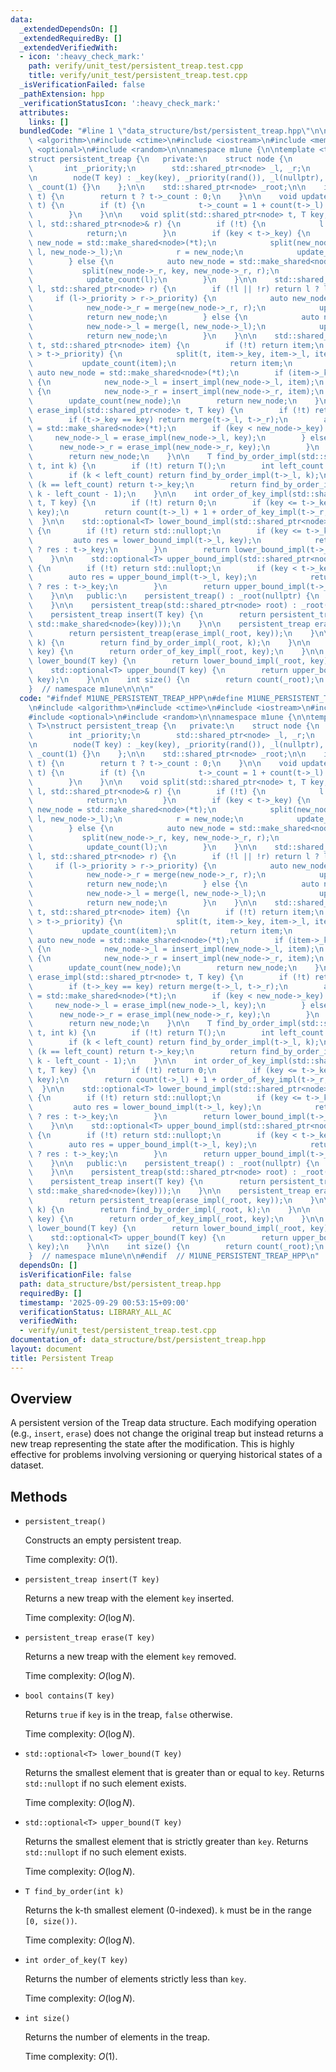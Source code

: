 ```yaml
---
data:
  _extendedDependsOn: []
  _extendedRequiredBy: []
  _extendedVerifiedWith:
  - icon: ':heavy_check_mark:'
    path: verify/unit_test/persistent_treap.test.cpp
    title: verify/unit_test/persistent_treap.test.cpp
  _isVerificationFailed: false
  _pathExtension: hpp
  _verificationStatusIcon: ':heavy_check_mark:'
  attributes:
    links: []
  bundledCode: "#line 1 \"data_structure/bst/persistent_treap.hpp\"\n\n\n\n#include\
    \ <algorithm>\n#include <ctime>\n#include <iostream>\n#include <memory>\n#include\
    \ <optional>\n#include <random>\n\nnamespace m1une {\n\ntemplate <typename T>\n\
    struct persistent_treap {\n   private:\n    struct node {\n        T _key;\n \
    \       int _priority;\n        std::shared_ptr<node> _l, _r;\n        int _count;\n\
    \n        node(T key) : _key(key), _priority(rand()), _l(nullptr), _r(nullptr),\
    \ _count(1) {}\n    };\n\n    std::shared_ptr<node> _root;\n\n    int count(std::shared_ptr<node>\
    \ t) {\n        return t ? t->_count : 0;\n    }\n\n    void update_count(std::shared_ptr<node>\
    \ t) {\n        if (t) {\n            t->_count = 1 + count(t->_l) + count(t->_r);\n\
    \        }\n    }\n\n    void split(std::shared_ptr<node> t, T key, std::shared_ptr<node>&\
    \ l, std::shared_ptr<node>& r) {\n        if (!t) {\n            l = r = nullptr;\n\
    \            return;\n        }\n        if (key < t->_key) {\n            auto\
    \ new_node = std::make_shared<node>(*t);\n            split(new_node->_l, key,\
    \ l, new_node->_l);\n            r = new_node;\n            update_count(r);\n\
    \        } else {\n            auto new_node = std::make_shared<node>(*t);\n \
    \           split(new_node->_r, key, new_node->_r, r);\n            l = new_node;\n\
    \            update_count(l);\n        }\n    }\n\n    std::shared_ptr<node> merge(std::shared_ptr<node>\
    \ l, std::shared_ptr<node> r) {\n        if (!l || !r) return l ? l : r;\n   \
    \     if (l->_priority > r->_priority) {\n            auto new_node = std::make_shared<node>(*l);\n\
    \            new_node->_r = merge(new_node->_r, r);\n            update_count(new_node);\n\
    \            return new_node;\n        } else {\n            auto new_node = std::make_shared<node>(*r);\n\
    \            new_node->_l = merge(l, new_node->_l);\n            update_count(new_node);\n\
    \            return new_node;\n        }\n    }\n\n    std::shared_ptr<node> insert_impl(std::shared_ptr<node>\
    \ t, std::shared_ptr<node> item) {\n        if (!t) return item;\n        if (item->_priority\
    \ > t->_priority) {\n            split(t, item->_key, item->_l, item->_r);\n \
    \           update_count(item);\n            return item;\n        }\n       \
    \ auto new_node = std::make_shared<node>(*t);\n        if (item->_key < new_node->_key)\
    \ {\n            new_node->_l = insert_impl(new_node->_l, item);\n        } else\
    \ {\n            new_node->_r = insert_impl(new_node->_r, item);\n        }\n\
    \        update_count(new_node);\n        return new_node;\n    }\n\n    std::shared_ptr<node>\
    \ erase_impl(std::shared_ptr<node> t, T key) {\n        if (!t) return nullptr;\n\
    \        if (t->_key == key) return merge(t->_l, t->_r);\n        auto new_node\
    \ = std::make_shared<node>(*t);\n        if (key < new_node->_key) {\n       \
    \     new_node->_l = erase_impl(new_node->_l, key);\n        } else {\n      \
    \      new_node->_r = erase_impl(new_node->_r, key);\n        }\n        update_count(new_node);\n\
    \        return new_node;\n    }\n\n    T find_by_order_impl(std::shared_ptr<node>\
    \ t, int k) {\n        if (!t) return T();\n        int left_count = count(t->_l);\n\
    \        if (k < left_count) return find_by_order_impl(t->_l, k);\n        if\
    \ (k == left_count) return t->_key;\n        return find_by_order_impl(t->_r,\
    \ k - left_count - 1);\n    }\n\n    int order_of_key_impl(std::shared_ptr<node>\
    \ t, T key) {\n        if (!t) return 0;\n        if (key <= t->_key) return order_of_key_impl(t->_l,\
    \ key);\n        return count(t->_l) + 1 + order_of_key_impl(t->_r, key);\n  \
    \  }\n\n    std::optional<T> lower_bound_impl(std::shared_ptr<node> t, T key)\
    \ {\n        if (!t) return std::nullopt;\n        if (key <= t->_key) {\n   \
    \         auto res = lower_bound_impl(t->_l, key);\n            return res.has_value()\
    \ ? res : t->_key;\n        }\n        return lower_bound_impl(t->_r, key);\n\
    \    }\n\n    std::optional<T> upper_bound_impl(std::shared_ptr<node> t, T key)\
    \ {\n        if (!t) return std::nullopt;\n        if (key < t->_key) {\n    \
    \        auto res = upper_bound_impl(t->_l, key);\n            return res.has_value()\
    \ ? res : t->_key;\n        }\n        return upper_bound_impl(t->_r, key);\n\
    \    }\n\n   public:\n    persistent_treap() : _root(nullptr) {\n        srand(time(NULL));\n\
    \    }\n\n    persistent_treap(std::shared_ptr<node> root) : _root(root) {}\n\n\
    \    persistent_treap insert(T key) {\n        return persistent_treap(insert_impl(_root,\
    \ std::make_shared<node>(key)));\n    }\n\n    persistent_treap erase(T key) {\n\
    \        return persistent_treap(erase_impl(_root, key));\n    }\n\n    T find_by_order(int\
    \ k) {\n        return find_by_order_impl(_root, k);\n    }\n\n    int order_of_key(T\
    \ key) {\n        return order_of_key_impl(_root, key);\n    }\n\n    std::optional<T>\
    \ lower_bound(T key) {\n        return lower_bound_impl(_root, key);\n    }\n\n\
    \    std::optional<T> upper_bound(T key) {\n        return upper_bound_impl(_root,\
    \ key);\n    }\n\n    int size() {\n        return count(_root);\n    }\n};\n\n\
    }  // namespace m1une\n\n\n"
  code: "#ifndef M1UNE_PERSISTENT_TREAP_HPP\n#define M1UNE_PERSISTENT_TREAP_HPP 1\n\
    \n#include <algorithm>\n#include <ctime>\n#include <iostream>\n#include <memory>\n\
    #include <optional>\n#include <random>\n\nnamespace m1une {\n\ntemplate <typename\
    \ T>\nstruct persistent_treap {\n   private:\n    struct node {\n        T _key;\n\
    \        int _priority;\n        std::shared_ptr<node> _l, _r;\n        int _count;\n\
    \n        node(T key) : _key(key), _priority(rand()), _l(nullptr), _r(nullptr),\
    \ _count(1) {}\n    };\n\n    std::shared_ptr<node> _root;\n\n    int count(std::shared_ptr<node>\
    \ t) {\n        return t ? t->_count : 0;\n    }\n\n    void update_count(std::shared_ptr<node>\
    \ t) {\n        if (t) {\n            t->_count = 1 + count(t->_l) + count(t->_r);\n\
    \        }\n    }\n\n    void split(std::shared_ptr<node> t, T key, std::shared_ptr<node>&\
    \ l, std::shared_ptr<node>& r) {\n        if (!t) {\n            l = r = nullptr;\n\
    \            return;\n        }\n        if (key < t->_key) {\n            auto\
    \ new_node = std::make_shared<node>(*t);\n            split(new_node->_l, key,\
    \ l, new_node->_l);\n            r = new_node;\n            update_count(r);\n\
    \        } else {\n            auto new_node = std::make_shared<node>(*t);\n \
    \           split(new_node->_r, key, new_node->_r, r);\n            l = new_node;\n\
    \            update_count(l);\n        }\n    }\n\n    std::shared_ptr<node> merge(std::shared_ptr<node>\
    \ l, std::shared_ptr<node> r) {\n        if (!l || !r) return l ? l : r;\n   \
    \     if (l->_priority > r->_priority) {\n            auto new_node = std::make_shared<node>(*l);\n\
    \            new_node->_r = merge(new_node->_r, r);\n            update_count(new_node);\n\
    \            return new_node;\n        } else {\n            auto new_node = std::make_shared<node>(*r);\n\
    \            new_node->_l = merge(l, new_node->_l);\n            update_count(new_node);\n\
    \            return new_node;\n        }\n    }\n\n    std::shared_ptr<node> insert_impl(std::shared_ptr<node>\
    \ t, std::shared_ptr<node> item) {\n        if (!t) return item;\n        if (item->_priority\
    \ > t->_priority) {\n            split(t, item->_key, item->_l, item->_r);\n \
    \           update_count(item);\n            return item;\n        }\n       \
    \ auto new_node = std::make_shared<node>(*t);\n        if (item->_key < new_node->_key)\
    \ {\n            new_node->_l = insert_impl(new_node->_l, item);\n        } else\
    \ {\n            new_node->_r = insert_impl(new_node->_r, item);\n        }\n\
    \        update_count(new_node);\n        return new_node;\n    }\n\n    std::shared_ptr<node>\
    \ erase_impl(std::shared_ptr<node> t, T key) {\n        if (!t) return nullptr;\n\
    \        if (t->_key == key) return merge(t->_l, t->_r);\n        auto new_node\
    \ = std::make_shared<node>(*t);\n        if (key < new_node->_key) {\n       \
    \     new_node->_l = erase_impl(new_node->_l, key);\n        } else {\n      \
    \      new_node->_r = erase_impl(new_node->_r, key);\n        }\n        update_count(new_node);\n\
    \        return new_node;\n    }\n\n    T find_by_order_impl(std::shared_ptr<node>\
    \ t, int k) {\n        if (!t) return T();\n        int left_count = count(t->_l);\n\
    \        if (k < left_count) return find_by_order_impl(t->_l, k);\n        if\
    \ (k == left_count) return t->_key;\n        return find_by_order_impl(t->_r,\
    \ k - left_count - 1);\n    }\n\n    int order_of_key_impl(std::shared_ptr<node>\
    \ t, T key) {\n        if (!t) return 0;\n        if (key <= t->_key) return order_of_key_impl(t->_l,\
    \ key);\n        return count(t->_l) + 1 + order_of_key_impl(t->_r, key);\n  \
    \  }\n\n    std::optional<T> lower_bound_impl(std::shared_ptr<node> t, T key)\
    \ {\n        if (!t) return std::nullopt;\n        if (key <= t->_key) {\n   \
    \         auto res = lower_bound_impl(t->_l, key);\n            return res.has_value()\
    \ ? res : t->_key;\n        }\n        return lower_bound_impl(t->_r, key);\n\
    \    }\n\n    std::optional<T> upper_bound_impl(std::shared_ptr<node> t, T key)\
    \ {\n        if (!t) return std::nullopt;\n        if (key < t->_key) {\n    \
    \        auto res = upper_bound_impl(t->_l, key);\n            return res.has_value()\
    \ ? res : t->_key;\n        }\n        return upper_bound_impl(t->_r, key);\n\
    \    }\n\n   public:\n    persistent_treap() : _root(nullptr) {\n        srand(time(NULL));\n\
    \    }\n\n    persistent_treap(std::shared_ptr<node> root) : _root(root) {}\n\n\
    \    persistent_treap insert(T key) {\n        return persistent_treap(insert_impl(_root,\
    \ std::make_shared<node>(key)));\n    }\n\n    persistent_treap erase(T key) {\n\
    \        return persistent_treap(erase_impl(_root, key));\n    }\n\n    T find_by_order(int\
    \ k) {\n        return find_by_order_impl(_root, k);\n    }\n\n    int order_of_key(T\
    \ key) {\n        return order_of_key_impl(_root, key);\n    }\n\n    std::optional<T>\
    \ lower_bound(T key) {\n        return lower_bound_impl(_root, key);\n    }\n\n\
    \    std::optional<T> upper_bound(T key) {\n        return upper_bound_impl(_root,\
    \ key);\n    }\n\n    int size() {\n        return count(_root);\n    }\n};\n\n\
    }  // namespace m1une\n\n#endif  // M1UNE_PERSISTENT_TREAP_HPP\n"
  dependsOn: []
  isVerificationFile: false
  path: data_structure/bst/persistent_treap.hpp
  requiredBy: []
  timestamp: '2025-09-29 00:53:15+09:00'
  verificationStatus: LIBRARY_ALL_AC
  verifiedWith:
  - verify/unit_test/persistent_treap.test.cpp
documentation_of: data_structure/bst/persistent_treap.hpp
layout: document
title: Persistent Treap
---
```


## Overview

A persistent version of the Treap data structure. Each modifying operation (e.g., `insert`, `erase`) does not change the original treap but instead returns a new treap representing the state after the modification. This is highly effective for problems involving versioning or querying historical states of a dataset.

## Methods

* `persistent_treap()`

  Constructs an empty persistent treap.

  Time complexity: $O(1)$.

* `persistent_treap insert(T key)`

  Returns a new treap with the element `key` inserted.
  
  Time complexity: $O(\log N)$.

* `persistent_treap erase(T key)`

  Returns a new treap with the element `key` removed.
  
  Time complexity: $O(\log N)$.

* `bool contains(T key)`

  Returns `true` if `key` is in the treap, `false` otherwise.
  
  Time complexity: $O(\log N)$.

* `std::optional<T> lower_bound(T key)`

  Returns the smallest element that is greater than or equal to `key`. Returns `std::nullopt` if no such element exists.
  
  Time complexity: $O(\log N)$.

* `std::optional<T> upper_bound(T key)`

  Returns the smallest element that is strictly greater than `key`. Returns `std::nullopt` if no such element exists.
  
  Time complexity: $O(\log N)$.

* `T find_by_order(int k)`

  Returns the k-th smallest element (0-indexed). `k` must be in the range `[0, size())`.
  
  Time complexity: $O(\log N)$.

* `int order_of_key(T key)`

  Returns the number of elements strictly less than `key`.
  
  Time complexity: $O(\log N)$.

* `int size()`

  Returns the number of elements in the treap.
  
  Time complexity: $O(1)$.
